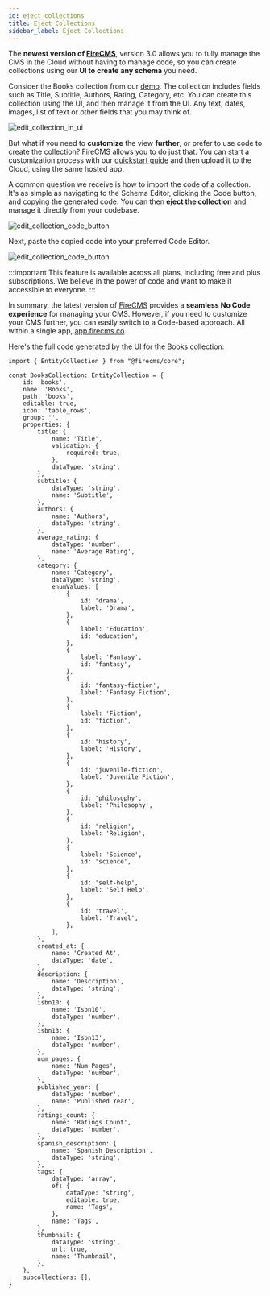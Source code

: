 ```yaml
---
id: eject_collections
title: Eject Collections
sidebar_label: Eject Collections
---
```


The **newest version of [FireCMS](https://app.firecms.co)**, version 3.0 allows you to fully manage the CMS in the Cloud
without having to manage code, so you can create collections using our **UI to create any schema** you need.

Consider the Books collection from our [demo](https://demo.firecms.co). The collection includes fields such as Title,
Subtitle, Authors, Rating, Category, etc. You can create this collection using the UI, and then manage it from the UI.
Any text, dates, images, list of text or other fields that you may think of.

![edit_collection_in_ui](/img/docs/collections/eject_collections_book_collection.png)

But what if you need to **customize** the view **further**, or prefer to use code to create the collection? FireCMS
allows you to do just that. You can start a customization process with
our [quickstart guide](https://firecms.co/docs/cloud/quickstart) and then upload it to the Cloud, using the same
hosted app.

A common question we receive is how to import the code of a collection. It's as simple as navigating to the Schema
Editor, clicking the Code button, and copying the generated code. You can then **eject the collection** and manage it
directly from your codebase.

![edit_collection_code_button](/img/docs/collections/eject_collections_code_button.png)

Next, paste the copied code into your preferred Code Editor.

![edit_collection_code_button](/img/docs/collections/eject_collections_code.png)

:::important
This feature is available across all plans, including free and plus subscriptions. We believe in the power of code and
want to make it accessible to everyone.
:::

In summary, the latest version of [FireCMS](https://app.firecms.co) provides a **seamless No Code experience** for
managing your CMS. However, if you need to customize your CMS further, you can easily switch to a Code-based approach.
All within a single app, [app.firecms.co](https://www.notion.so/e8af421701bb440ebcc4ef4ce265e9ad?pvs=21).

Here's the full code generated by the UI for the Books collection:

```tsx
import { EntityCollection } from "@firecms/core";

const BooksCollection: EntityCollection = {
    id: 'books',
    name: 'Books',
    path: 'books',
    editable: true,
    icon: 'table_rows',
    group: '',
    properties: {
        title: {
            name: 'Title',
            validation: {
                required: true,
            },
            dataType: 'string',
        },
        subtitle: {
            dataType: 'string',
            name: 'Subtitle',
        },
        authors: {
            name: 'Authors',
            dataType: 'string',
        },
        average_rating: {
            dataType: 'number',
            name: 'Average Rating',
        },
        category: {
            name: 'Category',
            dataType: 'string',
            enumValues: [
                {
                    id: 'drama',
                    label: 'Drama',
                },
                {
                    label: 'Education',
                    id: 'education',
                },
                {
                    label: 'Fantasy',
                    id: 'fantasy',
                },
                {
                    id: 'fantasy-fiction',
                    label: 'Fantasy Fiction',
                },
                {
                    label: 'Fiction',
                    id: 'fiction',
                },
                {
                    id: 'history',
                    label: 'History',
                },
                {
                    id: 'juvenile-fiction',
                    label: 'Juvenile Fiction',
                },
                {
                    id: 'philosophy',
                    label: 'Philosophy',
                },
                {
                    id: 'religion',
                    label: 'Religion',
                },
                {
                    label: 'Science',
                    id: 'science',
                },
                {
                    id: 'self-help',
                    label: 'Self Help',
                },
                {
                    id: 'travel',
                    label: 'Travel',
                },
            ],
        },
        created_at: {
            name: 'Created At',
            dataType: 'date',
        },
        description: {
            name: 'Description',
            dataType: 'string',
        },
        isbn10: {
            name: 'Isbn10',
            dataType: 'number',
        },
        isbn13: {
            name: 'Isbn13',
            dataType: 'number',
        },
        num_pages: {
            name: 'Num Pages',
            dataType: 'number',
        },
        published_year: {
            dataType: 'number',
            name: 'Published Year',
        },
        ratings_count: {
            name: 'Ratings Count',
            dataType: 'number',
        },
        spanish_description: {
            name: 'Spanish Description',
            dataType: 'string',
        },
        tags: {
            dataType: 'array',
            of: {
                dataType: 'string',
                editable: true,
                name: 'Tags',
            },
            name: 'Tags',
        },
        thumbnail: {
            dataType: 'string',
            url: true,
            name: 'Thumbnail',
        },
    },
    subcollections: [],
}
```
